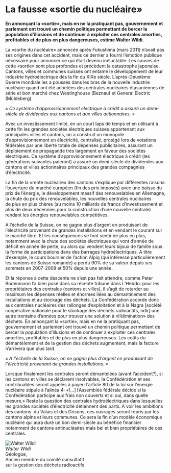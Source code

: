 # La fausse «sortie du nucléaire»

__En annonçant la «sortie», mais en ne la pratiquant pas, gouvernement et parlement ont trouvé un chemin politique permettant de bercer la population d’illusions et de continuer à exploiter ces centrales amorties, profitables et de plus en plus dangereuses, estime Walter Wildi.__

La «sortie du nucléaire» annoncée après Fukushima (mars 2011) n’avait pas ses origines dans cet accident, mais ce dernier a fourni l’émotion publique nécessaire pour annoncer ce qui était devenu inéluctable. Les causes de cette «sortie» sont plus profondes et précèdent la catastrophe japonaise.
Cantons, villes et communes suisses ont entamé le développement de leur industrie hydroélectrique dès la fin du XIXe siècle. L’après-Deuxième Guerre mondiale les a poussés dans les bras de la nouvelle industrie nucléaire quand ont été achetées des centrales nucléaires étasuniennes de série et bon marché chez Westinghouse (Beznau) et General Electric (Mühleberg).

_« Ce système d'approvisionnement électrique à crédit a assuré un demi-siècle de dividendes aux cantons et aux villes actionnaires. »_

Avec un investissement limité, en un court laps de temps et en utilisant à cette fin les grandes sociétés électriques suisses appartenant aux principales villes et cantons, on a construit un monopole d’approvisionnement en électricité, centralisé, protégé lors de votations fédérales par une liberté totale de dépenses publicitaires, assurant un déploiement de propagande très largement en faveur des sociétés électriques. Ce système d’approvisionnement électrique à crédit (les générations suivantes paieront) a assuré un demi-siècle de dividendes aux cantons et villes actionnaires principaux des grandes compagnies d’électricité.

La fin de la «rente nucléaire» des cantons s’explique par différentes raisons: l’ouverture du marché européen (fin des prix imposés) avec une baisse du prix de l’énergie, le développement massif des renouvelables en Allemagne, la chute du prix des renouvelables, les nouvelles centrales nucléaires de plus en plus chères (au moins 10 milliards de francs d’investissement et plus de deux décennies pour la construction d’une nouvelle centrale) rendant les énergies renouvelables compétitives.

A l’échelle de la Suisse, on ne gagne plus d’argent en produisant de l’électricité provenant de grandes installations et en vendant le courant sur le marché libre. Et les conséquences se font sentir de plus en plus, notamment avec la chute des sociétés électriques qui vont d’année de déficit en année de perte, ou alors qui vendent leurs bijoux de famille sous la forme de participations dans des barrages hydroélectriques. A titre d’exemple, le cours boursier de l’action Alpiq (qui intéresse particulièrement les cantons de Suisse romande) a perdu 90% de sa valeur depuis ses sommets en 2007-2008 et 50% depuis une année.

Et la réponse à cette descente ne s’est pas fait attendre, comme Peter Bodenmann l’a bien posé dans sa récente tribune dans L’Hebdo: pour les propriétaires des centrales (cantons et villes), il s’agit de retarder au maximum les dépenses réelles et énormes liées au démantèlement des installations et au ­stockage des déchets. La Confédération accorde donc aux centrales nucléaires des rallonges d’exploitation et à la Nagra [société coopérative nationale pour le stockage des déchets radioactifs, ndlr] une autre trentaine d’années pour trouver une solution à «l’élimination» des déchets. En annonçant la «sortie», mais en ne la pratiquant pas, gouvernement et parlement ont trouvé un chemin politique permettant de bercer la population d’illusions et de continuer à exploiter ces centrales amorties, profitables et de plus en plus dangereuses. Les coûts du démantèlement et de la gestion des déchets augmentent, mais la facture n’arrivera que plus tard.



_« A l'échelle de la Suisse, on ne gagne plus d'argent en produisant de l'électricité provenant de grandes installations. »_

Lorsque finalement les centrales seront démantelées (avant l’accident?), si les cantons et villes se déclarent insolvables, la Confédération et ses contribuables seront appelés à payer: l’article 80 de la loi sur l’énergie nucléaire stipule à l’alinéa 4: «[…] l’Assemblée fédérale décide si la Confédération participe aux frais non couverts et si oui, dans quelle mesure.» Reste la question des centrales hydroélectriques dans lesquelles les grandes sociétés d’électricité détiennent des parts. A voir les ambitions des cantons  du Valais et des Grisons, ces ouvrages seront repris par les cantons alpins et leurs communes. Ce sera la fin d’un modèle économique nucléaire qui aura duré un bon demi-siècle au bénéfice financier notamment de cantons antinucléaires mais bel et bien propriétaires de ces centrales.

![Walter Wildi](content/opening/images/20150529-walter-wildi.jpg)  
_Walter Wildi_  
Géologue,  
Ancien membre du comité consultatif  
sur la gestion des déchets radioactifs
